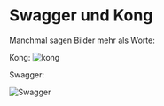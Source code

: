 # Swagger und Kong

Manchmal sagen Bilder mehr als Worte: 

Kong:
![kong](images/kong "klong")

Swagger:

![Swagger](images/swagger "Swagger")


